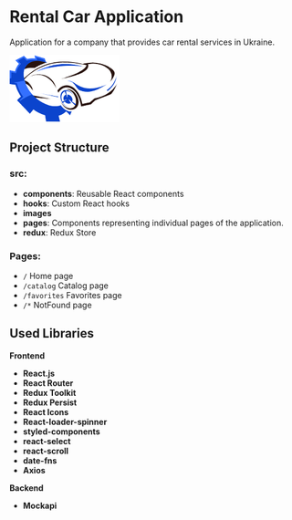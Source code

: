 # Rental Car Application

Application for a company that provides car rental services in Ukraine.

![Logo](./public/logo192.png)

## Project Structure

### src:

- **components**: Reusable React components
- **hooks**: Custom React hooks
- **images**
- **pages**: Components representing individual pages of the application.
- **redux**: Redux Store

### Pages:

- `/` Home page
- `/catalog` Catalog page
- `/favorites` Favorites page
- `/*` NotFound page

## Used Libraries

**Frontend**

- **React.js**
- **React Router**
- **Redux Toolkit**
- **Redux Persist**
- **React Icons**
- **React-loader-spinner**
- **styled-components**
- **react-select**
- **react-scroll**
- **date-fns**
- **Axios**

**Backend**

- **Mockapi**
